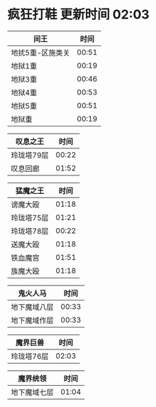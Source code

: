 # 疯狂打鞋 更新时间 02:03

| 间王   | 时间    |
|--------|-------|
| 地扰5重-区施类关 | 00:51 |
| 地狱1重 | 00:19 |
| 地狱3重 | 00:46 |
| 地狱4重 | 00:53 |
| 地狱5重 | 00:51 |
| 地狱重 | 00:19 |

| 叹息之王   | 时间    |
|--------|-------|
| 玲珑塔79层 | 00:22 |
| 叹息回廊 | 01:52 |

| 猛魔之王   | 时间    |
|--------|-------|
| 谤魔大殴 | 01:18 |
| 玲珑塔75层 | 01:21 |
| 玲珑塔78层 | 00:22 |
| 送魔大殴 | 01:18 |
| 铁血魔宫 | 01:51 |
| 族魔大殴 | 01:18 |

| 鬼火人马   | 时间    |
|--------|-------|
| 地下魔域八层 | 00:33 |
| 地下魔域作层 | 00:33 |

| 魔界巨兽   | 时间    |
|--------|-------|
| 玲珑塔76层 | 02:03 |

| 魔界统领   | 时间    |
|--------|-------|
| 地下魔域七层 | 01:04 |